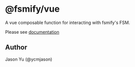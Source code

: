 # @fsmify/vue

A vue composable function for interacting with fsmify's FSM.

Please see [documentation](https://github.com/ycmjason/fsmify)

## Author

Jason Yu (@ycmjason)
